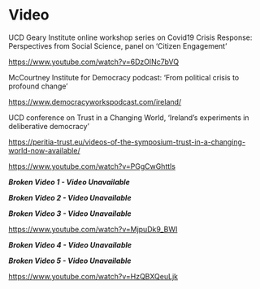 # Video

UCD Geary Institute online workshop series on Covid19 Crisis Response: Perspectives from Social Science, panel on ‘Citizen Engagement’

https://www.youtube.com/watch?v=6DzOlNc7bVQ

McCourtney Institute for Democracy podcast: ‘From political crisis to profound change’

<a href="https://www.democracyworkspodcast.com/ireland/" target="_blank">https://www.democracyworkspodcast.com/ireland/</a>

UCD conference on Trust in a Changing World, ‘Ireland’s experiments in deliberative democracy’

<a href="https://peritia-trust.eu/videos-of-the-symposium-trust-in-a-changing-world-now-available/" target="_blank">https://peritia-trust.eu/videos-of-the-symposium-trust-in-a-changing-world-now-available/</a>

https://www.youtube.com/watch?v=PGgCwGhttls

***Broken Video 1 - Video Unavailable***

***Broken Video 2 - Video Unavailable***

***Broken Video 3 - Video Unavailable***

https://www.youtube.com/watch?v=MjpuDk9_BWI

***Broken Video 4 - Video Unavailable***

***Broken Video 5 - Video Unavailable***

https://www.youtube.com/watch?v=HzQBXQeuLjk